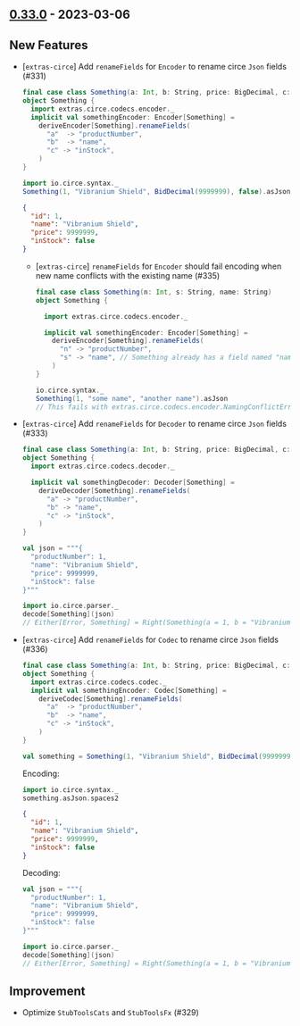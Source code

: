 ## [0.33.0](https://github.com/kevin-lee/extras/issues?utf8=%E2%9C%93&q=is%3Aissue+is%3Aclosed+-label%3Ainvalid+milestone%3Amilestone34) - 2023-03-06

## New Features

* [`extras-circe`] Add `renameFields` for `Encoder` to rename circe `Json` fields (#331)
  ```scala
  final case class Something(a: Int, b: String, price: BigDecimal, c: Boolean)
  object Something {
    import extras.circe.codecs.encoder._
    implicit val somethingEncoder: Encoder[Something] =
      deriveEncoder[Something].renameFields(
        "a"  -> "productNumber",
        "b"  -> "name",
        "c" -> "inStock",
      )
  }
  
  import io.circe.syntax._
  Something(1, "Vibranium Shield", BidDecimal(9999999), false).asJson.spaces2
  ```
  ```json
  {
    "id": 1,
    "name": "Vibranium Shield",
    "price": 9999999,
    "inStock": false
  }
  ```
  * [`extras-circe`] `renameFields` for `Encoder` should fail encoding when new name conflicts with the existing name (#335)
    ```scala
    final case class Something(n: Int, s: String, name: String)
    object Something {
    
      import extras.circe.codecs.encoder._
    
      implicit val somethingEncoder: Encoder[Something] =
        deriveEncoder[Something].renameFields(
          "n" -> "productNumber",
          "s" -> "name", // Something already has a field named "name"
        )
    }
    
    io.circe.syntax._
    Something(1, "some name", "another name").asJson
    // This fails with extras.circe.codecs.encoder.NamingConflictError
    ```

* [`extras-circe`] Add `renameFields` for `Decoder` to rename circe `Json` fields (#333)
  ```scala
  final case class Something(a: Int, b: String, price: BigDecimal, c: Boolean)
  object Something {
    import extras.circe.codecs.decoder._
  
    implicit val somethingDecoder: Decoder[Something] =
      deriveDecoder[Something].renameFields(
        "a" -> "productNumber",
        "b" -> "name",
        "c" -> "inStock",
      )
  }
  ```
  ```scala
  val json = """{
    "productNumber": 1,
    "name": "Vibranium Shield",
    "price": 9999999,
    "inStock": false
  }"""
  
  import io.circe.parser._
  decode[Something](json)
  // Either[Error, Something] = Right(Something(a = 1, b = "Vibranium Shield", price = 9999999, c = false))
  ```

* [`extras-circe`] Add `renameFields` for `Codec` to rename circe `Json` fields (#336)
  ```scala
  final case class Something(a: Int, b: String, price: BigDecimal, c: Boolean)
  object Something {
    import extras.circe.codecs.codec._
    implicit val somethingEncoder: Codec[Something] =
      deriveCodec[Something].renameFields(
        "a"  -> "productNumber",
        "b"  -> "name",
        "c" -> "inStock",
      )
  }
  
  val something = Something(1, "Vibranium Shield", BidDecimal(9999999), false)
  ```
  Encoding:
  ```scala
  import io.circe.syntax._
  something.asJson.spaces2
  ```
  ```json
  {
    "id": 1,
    "name": "Vibranium Shield",
    "price": 9999999,
    "inStock": false
  }
  ```
  Decoding:
  ```scala
  val json = """{
    "productNumber": 1,
    "name": "Vibranium Shield",
    "price": 9999999,
    "inStock": false
  }"""
  
  import io.circe.parser._
  decode[Something](json)
  // Either[Error, Something] = Right(Something(a = 1, b = "Vibranium Shield", price = 9999999, c = false))
  ```

## Improvement
* Optimize `StubToolsCats` and `StubToolsFx` (#329)
